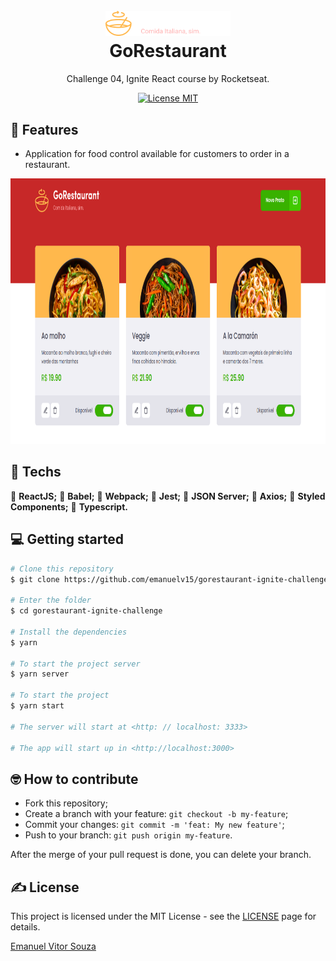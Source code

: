 <h1 align="center">
  <br>
    <img src=".github/logo.svg" alt="GoRestaurant" width="200">
  <br>
  GoRestaurant
</h1>

<p align="center">Challenge 04, Ignite React course by Rocketseat.</p>

<p align="center">
  <a href="https://opensource.org/licenses/MIT">
    <img src="https://img.shields.io/badge/license-MIT-green.svg" alt="License MIT">
  </a>
</p>

## 📜 Features

<ul>
  <li><p>Application for food control available for customers to order in a restaurant.</p></li>
</ul>

<div align="center">
  <img src=".github/dashboard.png" alt="Dashboard" height="425">
</div>

## 🧰 Techs

[//]: # "Add the features of your project here:"

🔷 **ReactJS;**
🔷 **Babel;**
🔷 **Webpack;**
🔷 **Jest;**
🔷 **JSON Server;**
🔷 **Axios;**
🔷 **Styled Components;**
🔷 **Typescript.**


## 💻 Getting started

```bash
# Clone this repository
$ git clone https://github.com/emanuelv15/gorestaurant-ignite-challenge.git

# Enter the folder
$ cd gorestaurant-ignite-challenge

# Install the dependencies
$ yarn

# To start the project server
$ yarn server

# To start the project
$ yarn start

# The server will start at <http: // localhost: 3333>

# The app will start up in <http://localhost:3000>

```

## 🤓 How to contribute

<ul>
  <li>Fork this repository;</li>
  <li>Create a branch with your feature: <code>git checkout -b my-feature</code>;</li>
  <li>Commit your changes: <code>git commit -m 'feat: My new feature'</code>;</li>
  <li>Push to your branch: <code>git push origin my-feature</code>.</li>
</ul>

<p>After the merge of your pull request is done, you can delete your branch.</p>

## ✍️ License

This project is licensed under the MIT License - see the [LICENSE](https://opensource.org/licenses/MIT) page for details.

<a href="http://github.com/sartero">Emanuel Vitor Souza</a>